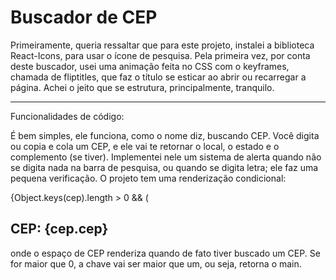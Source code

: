 # Buscador de CEP

Primeiramente, queria ressaltar que para este projeto, instalei a biblioteca React-Icons, para usar o ícone de pesquisa. Pela primeira vez, por conta deste buscador, usei uma animação feita no CSS com o keyframes, chamada de fliptitles, que faz o título se esticar ao abrir ou recarregar a página. Achei o jeito que se estrutura, principalmente, tranquilo.              

-----------------------
Funcionalidades de código:

É bem simples, ele funciona, como o nome diz, buscando CEP. Você digita ou copia e cola um CEP, e ele vai te retornar o local, o estado e o complemento (se tiver). Implementei nele um sistema de alerta quando não se digita nada na barra de pesquisa, ou quando se digita letra; ele faz uma pequena verificação. O projeto tem uma renderização condicional:  

{Object.keys(cep).length > 0 && (
        <main className='main'>
          <h2>CEP: {cep.cep}</h2>
          
  onde o espaço de CEP renderiza quando de fato tiver buscado um CEP. Se for maior que 0, a chave vai ser maior que um, ou seja, retorna o main.
